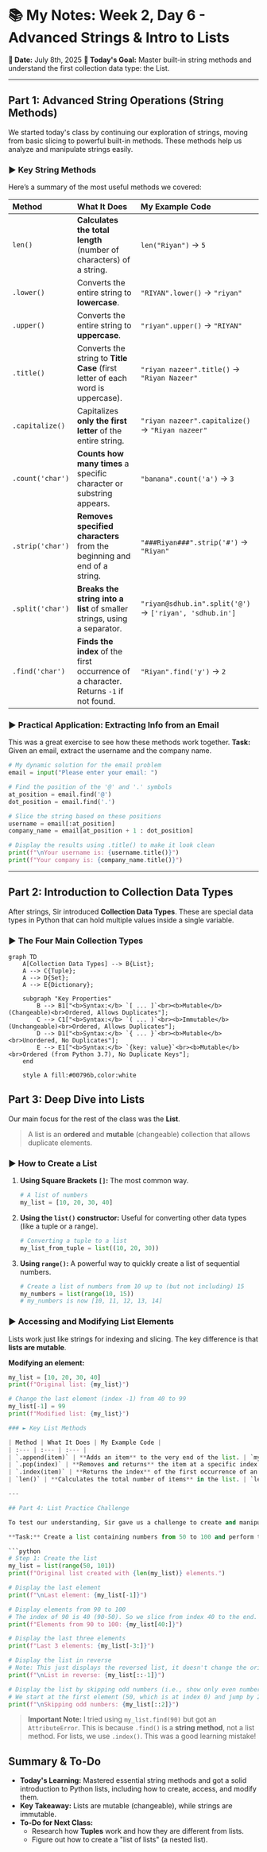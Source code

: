 
# 📚 My Notes: Week 2, Day 6 - Advanced Strings & Intro to Lists

**📅 Date:** July 8th, 2025
**🎯 Today's Goal:** Master built-in string methods and understand the first collection data type: the List.

---

## Part 1: Advanced String Operations (String Methods)

We started today's class by continuing our exploration of strings, moving from basic slicing to powerful built-in methods. These methods help us analyze and manipulate strings easily.

### ► Key String Methods

Here’s a summary of the most useful methods we covered:

| Method | What It Does | My Example Code |
| :--- | :--- | :--- |
| `len()` | **Calculates the total length** (number of characters) of a string. | `len("Riyan")` → `5` |
| `.lower()` | Converts the entire string to **lowercase**. | `"RIYAN".lower()` → `"riyan"` |
| `.upper()` | Converts the entire string to **uppercase**. | `"riyan".upper()` → `"RIYAN"` |
| `.title()` | Converts the string to **Title Case** (first letter of each word is uppercase). | `"riyan nazeer".title()` → `"Riyan Nazeer"` |
| `.capitalize()` | Capitalizes **only the first letter** of the entire string. | `"riyan nazeer".capitalize()` → `"Riyan nazeer"` |
| `.count('char')`| **Counts how many times** a specific character or substring appears. | `"banana".count('a')` → `3` |
| `.strip('char')`| **Removes specified characters** from the beginning and end of a string. | `"###Riyan###".strip('#')` → `"Riyan"` |
| `.split('char')`| **Breaks the string into a list** of smaller strings, using a separator. | `"riyan@sdhub.in".split('@')` → `['riyan', 'sdhub.in']` |
| `.find('char')` | **Finds the index** of the first occurrence of a character. Returns `-1` if not found. | `"Riyan".find('y')` → `2` |

### ► Practical Application: Extracting Info from an Email

This was a great exercise to see how these methods work together.
**Task:** Given an email, extract the username and the company name.

```python
# My dynamic solution for the email problem
email = input("Please enter your email: ")

# Find the position of the '@' and '.' symbols
at_position = email.find('@')
dot_position = email.find('.')

# Slice the string based on these positions
username = email[:at_position]
company_name = email[at_position + 1 : dot_position]

# Display the results using .title() to make it look clean
print(f"\nYour username is: {username.title()}")
print(f"Your company is: {company_name.title()}")
```

---

## Part 2: Introduction to Collection Data Types

After strings, Sir introduced **Collection Data Types**. These are special data types in Python that can hold multiple values inside a single variable.

### ► The Four Main Collection Types

```mermaid
graph TD
    A[Collection Data Types] --> B{List};
    A --> C{Tuple};
    A --> D{Set};
    A --> E{Dictionary};

    subgraph "Key Properties"
        B --> B1["<b>Syntax:</b> `[ ... ]`<br><b>Mutable</b> (Changeable)<br>Ordered, Allows Duplicates"];
        C --> C1["<b>Syntax:</b> `( ... )`<br><b>Immutable</b> (Unchangeable)<br>Ordered, Allows Duplicates"];
        D --> D1["<b>Syntax:</b> `{ ... }`<br><b>Mutable</b><br>Unordered, No Duplicates"];
        E --> E1["<b>Syntax:</b> `{key: value}`<br><b>Mutable</b><br>Ordered (from Python 3.7), No Duplicate Keys"];
    end
    
    style A fill:#00796b,color:white
```

## Part 3: Deep Dive into Lists

Our main focus for the rest of the class was the **List**.

> A list is an **ordered** and **mutable** (changeable) collection that allows duplicate elements.

### ► How to Create a List

1.  **Using Square Brackets `[]`:** The most common way.

    ```python
    # A list of numbers
    my_list = [10, 20, 30, 40]
    ```

2.  **Using the `list()` constructor:** Useful for converting other data types (like a tuple or a range).

    ```python
    # Converting a tuple to a list
    my_list_from_tuple = list((10, 20, 30))
    ```

3.  **Using `range()`:** A powerful way to quickly create a list of sequential numbers.

    ```python
    # Create a list of numbers from 10 up to (but not including) 15
    my_numbers = list(range(10, 15))
    # my_numbers is now [10, 11, 12, 13, 14]
    ```

### ► Accessing and Modifying List Elements

Lists work just like strings for indexing and slicing. The key difference is that **lists are mutable**.

**Modifying an element:**

```python
my_list = [10, 20, 30, 40]
print(f"Original list: {my_list}")

# Change the last element (index -1) from 40 to 99
my_list[-1] = 99
print(f"Modified list: {my_list}")

### ► Key List Methods

| Method | What It Does | My Example Code |
| :--- | :--- | :--- |
| `.append(item)` | **Adds an item** to the very end of the list. | `my_list.append("Riyan")` |
| `.pop(index)` | **Removes and returns** the item at a specific index. If no index, removes the last item. | `my_list.pop(1)` |
| `.index(item)` | **Returns the index** of the first occurrence of an item. | `my_list.index(30)` |
| `len()` | **Calculates the total number of items** in the list. | `len(my_list)` |

---

## Part 4: List Practice Challenge

To test our understanding, Sir gave us a challenge to create and manipulate a large list.

**Task:** Create a list containing numbers from 50 to 100 and perform the following operations.

```python
# Step 1: Create the list
my_list = list(range(50, 101))
print(f"Original list created with {len(my_list)} elements.")

# Display the last element
print(f"\nLast element: {my_list[-1]}")

# Display elements from 90 to 100
# The index of 90 is 40 (90-50). So we slice from index 40 to the end.
print(f"Elements from 90 to 100: {my_list[40:]}")

# Display the last three elements
print(f"Last 3 elements: {my_list[-3:]}")

# Display the list in reverse
# Note: This just displays the reversed list, it doesn't change the original my_list
print(f"\nList in reverse: {my_list[::-1]}")

# Display the list by skipping odd numbers (i.e., show only even numbers)
# We start at the first element (50, which is at index 0) and jump by 2.
print(f"\nSkipping odd numbers: {my_list[::2]}")
```

> **Important Note:** I tried using `my_list.find(90)` but got an `AttributeError`. This is because `.find()` is a **string method**, not a list method. For lists, we use `.index()`. This was a good learning mistake!

## Summary & To-Do

*   **Today's Learning:** Mastered essential string methods and got a solid introduction to Python lists, including how to create, access, and modify them.
*   **Key Takeaway:** Lists are mutable (changeable), while strings are immutable.
*   **To-Do for Next Class:**
    *   Research how **Tuples** work and how they are different from lists.
    *   Figure out how to create a "list of lists" (a nested list).